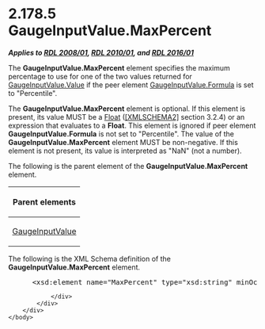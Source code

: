 <html dir="LTR" xmlns:mshelp="http://msdn.microsoft.com/mshelp" xmlns:ddue="http://ddue.schemas.microsoft.com/authoring/2003/5" xmlns:xlink="http://www.w3.org/1999/xlink" xmlns:tool="http://www.microsoft.com/tooltip">
    <head>
        <meta http-equiv="Content-Type" content="text/html; CHARSET=utf-8"></meta>
        <meta name="save" content="history"></meta>
        <title>2.178.5 GaugeInputValue.MaxPercent</title>
        <xml>
            <mshelp:toctitle title="2.178.5 GaugeInputValue.MaxPercent"></mshelp:toctitle>
            <mshelp:rltitle title="[MS-RDL]: GaugeInputValue.MaxPercent"></mshelp:rltitle>
            <mshelp:keyword index="A" term="527f8ccf-7104-4ebd-9da1-f230bc4852b5"></mshelp:keyword>
            <mshelp:attr name="DCSext.ContentType" value="open specification"></mshelp:attr>
            <mshelp:attr name="AssetID" value="527f8ccf-7104-4ebd-9da1-f230bc4852b5"></mshelp:attr>
            <mshelp:attr name="TopicType" value="kbRef"></mshelp:attr>
            <mshelp:attr name="DCSext.Title" value="[MS-RDL]: GaugeInputValue.MaxPercent" />
        </xml>
    </head>
    <body>
        <div id="header">
            <h1 class="heading">2.178.5 GaugeInputValue.MaxPercent</h1>
        </div>
        <div id="mainSection">
            <div id="mainBody">
                <div id="allHistory" class="saveHistory"></div>
                <div id="sectionSection0" class="section" name="collapseableSection">
                    

<p><b><i>Applies to </i></b><a href="1e855f94-4617-47e4-b89e-0856c6cb420f.md"><b><i>RDL 2008/01</i></b></a><b><i>,
</i></b><a href="3428e690-a348-4ec7-8a6a-8efb42d2cdee.md"><b><i>RDL 2010/01</i></b></a><b><i>,
and </i></b><a href="52ce3983-2bfc-4e72-9359-42aaf5fe4509.md"><b><i>RDL 2016/01</i></b></a></p>

<p>The <b>GaugeInputValue.MaxPercent</b> element specifies the
maximum percentage to use for one of the two values returned for <a href="06a94f35-767a-4bd5-8a05-f54d1f6831e2.md">GaugeInputValue.Value</a> if
the peer element <a href="61bf2e69-dc52-4472-837d-04fa34356371.md">GaugeInputValue.Formula</a>
is set to &quot;Percentile&quot;. </p>

<p>The <b>GaugeInputValue.MaxPercent</b> element is optional.
If this element is present, its value MUST be a <a href="c7d0946f-992e-4abc-a304-09b53e030692.md">Float</a> (<a href="https://go.microsoft.com/fwlink/?LinkId=90610">[XMLSCHEMA2]</a> section
3.2.4) or an expression that evaluates to a <b>Float</b>. This element is
ignored if peer element <b>GaugeInputValue.Formula</b> is not set to
&quot;Percentile&quot;. The value of the <b>GaugeInputValue.MaxPercent</b>
element MUST be non-negative. If this element is not present, its value is
interpreted as &quot;NaN&quot; (not a number). </p>

<p>The following is the parent element of the <b>GaugeInputValue.MaxPercent</b>
element.</p>

<table>
 <thead>
  <tr>
   <th>
   <p>Parent elements</p>
   </th>
  </tr>
 </thead>
 <tr>
  <td>
  <p><a href="9463d0dc-2309-420e-994e-47562e7670a1.md">GaugeInputValue</a></p>
  </td>
 </tr>
</table>

<p>The following is the XML Schema definition of the <b>GaugeInputValue.MaxPercent</b>
element.</p>

<dl>
<dd>
<div><pre> &lt;xsd:element name=&quot;MaxPercent&quot; type=&quot;xsd:string&quot; minOccurs=&quot;0&quot;&gt;
</pre></div>
</dd></dl>


                </div>
            </div>
        </div>
    </body>
</html>